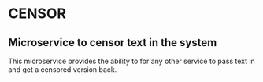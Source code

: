 # CENSOR
## Microservice to censor text in the system
This microservice provides the ability to for any other service to pass text in and get a censored version back.